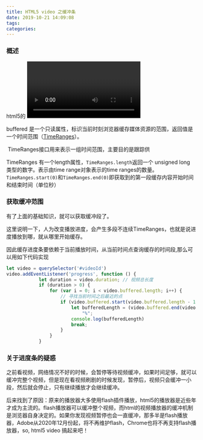 ```yaml
---
title: HTML5 video 之缓冲条
date: 2019-10-21 14:09:08
tags:
categories:
---
```

### 概述
html5的 <video> 标签现在可以完美支持web端的视频播放场景,最近在用<video>自定义播放器，在绘制进度条的时候，需要标记出视频缓冲段，因此了解了一下媒体元素（video、audio）HTMLMediaElement的一些属性，其中buffered属性跟缓存相关。
<!-- more -->
buffered 是一个只读属性，标识当前时刻浏览器缓存媒体资源的范围，返回值是一个时间范围（[TimeRanges](https://developer.mozilla.org/zh-CN/docs/Web/API/TimeRanges)）。

 TimeRanges接口用来表示一组时间范围，主要目的是跟踪供<audio>元素和 
<video>元素加载使用的媒体哪些部分已经被缓冲。  一个 TimeRanges对象包括一个或多个时间范围，其中每个都由一个开始偏移量和结束偏移量指定。你可以将你想要检索的时间范围的索引值传递给 start() 和 end()方法来引用每个时间范围。

TimeRanges 有一个length属性，`TimeRanges.length`返回一个 unsigned long 类型的数字。表示由time range对象表示的time ranges的数量。`TimeRanges.start(0)`和`TimeRanges.end(0)`即获取到的第一段缓存内容开始时间和结束时间（单位秒）

### 获取缓冲范围
有了上面的基础知识，就可以获取缓冲段了。

这里说明一下，人为改变播放进度，会产生多段不连续TimeRanges，也就是说进度播放到哪，就从哪里开始缓存。

因此缓存进度条要依赖于当前播放时间，从当前时间点查询缓存的时间段,那么可以用如下代码实现
```javascript
let video = querySelector('#videoId')
video.addEventListener('progress', function () {
            let duration = video.duration; // 视频总长度
            if (duration > 0) {
                for (var i = 0; i < video.buffered.length; i++) {
                    // 寻找当前时间之后最近的点
                    if (video.buffered.start(video.buffered.length - 1 - i) < video.currentTime) {
                        let bufferedLength = (video.buffered.end(video.buffered.length - 1 - i) / duration) * 100 +
                            "%";
                        console.log(bufferedLength)
                        break;
                    }
                }
            }
```

### 关于进度条的疑惑
之前看视频，网络情况不好的时候，会暂停等待视频缓冲，如果时间足够，就可以缓冲完整个视频，但是现在看视频刷剧的时候发现，暂停后，视频只会缓冲一小段，然后就会停止，只有继续播放才会继续缓冲。

后来找到了原因：原来的播放器大多使用flash插件播放，html5的播放器是近些年才成为主流的。flash播放器可以缓冲整个视频，而html的视频播放器的缓冲机制是浏览器自身决定的。如果你发现视频暂停也会一直缓冲，那多半是flash播放器，Adobe从2020年12月份起，将不再维护flash，Chrome也将不再支持flash播放器，so, html5 video 搞起来吧！